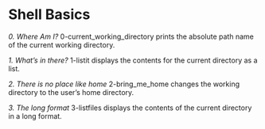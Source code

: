 # Shell Basics

*0. Where Am I?*
0-current_working_directory prints the absolute path name of the current working directory.

*1. What’s in there?*
1-listit displays the contents for the current directory as a list.

*2. There is no place like home*
2-bring_me_home changes the working directory to the user’s home directory.

*3. The long format*
3-listfiles displays the contents of the current directory in a long format.

